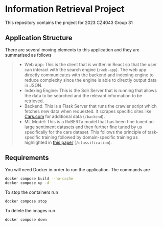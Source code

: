 # Information Retrieval Project

This repository contains the project for 2023 CZ4043 Group 31

## Application Structure

There are several moving elements to this application and they are summarised as follows

> - Web app: This is the client that is written in React so that the user can interact with the search engine (`/web-app`). The web app directly communicates with the backend and indexing engine to reduce complexity since the engine is able to directly output data in JSON.
> - Indexing Engine: This is the Solr Server that is running that allows the data to be searched and the relevant information to be retrieved.
> - Backend: This is a Flask Server that runs the crawler script which fetches new data when requested. It scrapes specific sites like [Cars.com](https://cars.com) for additional data (`/backend`).
> - ML Model: This is a RoBERTa model that has been fine tuned on large sentiment datasets and then further fine tuned by us specifically for the cars dataset. This follows the principle of task-specific training followed by domain-specific training as highlighted in [this paper](https://arxiv.org/abs/1905.05583) (`/classification`).

## Requirements

You will need Docker in order to run the application. The commands are

```bash
docker compose build --no-cache
docker compose up -d
```

To stop the containers run

```bash
docker compose stop
```

To delete the images run

```bash
docker compose down
```
